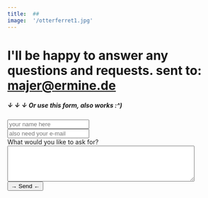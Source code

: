 ```yaml
---
title:  ##
image:  '/otterferret1.jpg'
---
```


# I'll be happy to answer any questions and requests. sent to: majer@ermine.de

##### ↓ ↓ ↓   Or use this form, also works :^) 
<form method="post" action="https://forms.un-static.com/forms/1d2a737fbbe69c9a383da96282182bc4a3fbf87c"
    <label for="name" class="col-4 col-form-label"></label>
    <div class="col-8">
      <div class="input-group">
        <div class="input-group-addon">
          <i class="fa fa-user"></i>
        </div>
        <input id="name" name="name" placeholder="your name here" type="text" required="required" class="form-control">
      </div>
    </div>
  </div>
  <div class="form-group row">
    <label for="email" class="col-4 col-form-label"></label>
    <div class="col-8">
      <div class="input-group">
        <div class="input-group-addon">
          <i class="fa fa-envelope"></i>
        </div>
        <input id="email" name="email" placeholder="also need your e-mail" type="text" required="required" class="form-control">
      </div>
    </div>
  </div>
  <div class="form-group row">
    <label for="message" class="col-4 col-form-label">What would you like to ask for?</label>
    <div class="col-8">
      <textarea id="message" name="message" cols="50" rows="5" required="required" class="form-control"></textarea>
    </div>
  </div>
  <div class="form-group row">
    <div class="offset-4 col-8">
      <button name="submit" type="submit" class="btn btn-primary">→ Send ←</button>
    </div>
  </div>
  <div class="text-center">
  </div>
</form>